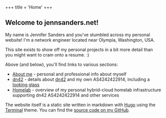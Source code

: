 +++
title = 'Home'
+++

## Welcome to jennsanders.net!

My name is Jennifer Sanders and you've stumbled across my personal website! I'm a network engineer located near Olympia, Washington, USA.

This site exists to show off my personal projects in a bit more detail than you might want to cram onto a resume. :)

Above (and below), you'll find links to various sections:

 - [About me](/about-me) - personal and professional info about myself
 - [dn42](/dn42) - details about [dn42](https://dn42.eu/Home) and my own AS4242422914, including a [looking glass](https://lg.dn42.jennsanders.net/)
 - [Homelab](/homelab) - overview of my personal hybrid-cloud homelab infrastructure supporting dn42 AS4242422914 and other services

The website itself is a static site written in markdown with [Hugo](https://gohugo.io/) using the [Terminal](https://themes.gohugo.io/themes/hugo-theme-terminal/) theme. You can find the [source code on my GitHub](https://github.com/Sandersjb12/jsanders-website).
